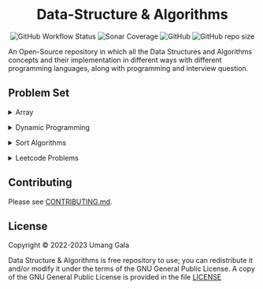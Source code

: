 <div align="center">
<h1>Data-Structure & Algorithms</h1>

![GitHub Workflow Status](https://img.shields.io/github/actions/workflow/status/galaumang/ds-algo/main.yml?logo=github&style=flat-square)
![Sonar Coverage](https://img.shields.io/sonar/coverage/ds-algo/main?logo=sonarcloud&server=https%3A%2F%2Fsonarcloud.io&style=flat-square&color=red)
![GitHub](https://img.shields.io/github/license/galaumang/ds-algo?style=flat-square)
![GitHub repo size](https://img.shields.io/github/repo-size/galaumang/ds-algo?style=flat-square)

</div>

An Open-Source repository in which all the Data Structures and Algorithms concepts and their implementation in different 
ways with different programming languages, along with programming and interview question.

## Problem Set

<details><summary>Array</summary><p></p>

  | #    | Title                                                 | Solutions            |
  |------|-------------------------------------------------------|----------------------|
  | 1    | Fair Indexes                                          | [Java][A1.java]      |
</details><p></p>

<details><summary>Dynamic Programming</summary><p></p>

  | #    | Title                                                 | Solutions            |
  |------|-------------------------------------------------------|----------------------|
  | 1    | No Three                                              | [Java][DP1.java]     |
  | 2    | String Convert                                        | [Java][DP2.java]     |
</details><p></p>

<details><summary>Sort Algorithms</summary><p></p>

  | #    | Title                                                 | Solution             |
  |------|-------------------------------------------------------|----------------------|
  | 1    | Bubble Sort                                           | [Java][S1.java]      |
  | 2    | Heap Sort                                             | [Java][S2.java]      |
  | 3    | Insertion Sort                                        | [Java][S3.java]      |
  | 4    | Merge Sort                                            | [Java][S4.java]      |
  | 5    | Quick Sort                                            | [Java][S5.java]      |
  | 6    | Selection Sort                                        | [Java][S6.java]      |
</details><p></p>

<details><summary>Leetcode Problems</summary><p></p>

  | #    | Title                                                 | Solution             |
  |------|-------------------------------------------------------|----------------------|
  | 1    | [Two Sum][1]                                          | [Java][1.java]       |
  | 3    | [Longest Substring Without Repeating Characters][3]   | [Java][3.java]       |
  | 7    | [Reverse Integer][7]                                  | [Java][7.java]       |
  | 556  | [Next Greater Element III][556]                       | [Java][556.java]     |
  | 1426 | [Counting ELements][1426]                             | [Java][1426.java]    |
</details><p></p>

<p></p>

## Contributing

Please see [CONTRIBUTING.md](CONTRIBUTING.md).

## License
Copyright &copy; 2022-2023 Umang Gala

Data Structure & Algorithms is free repository to use; you can redistribute it and/or modify it under the terms of the 
GNU General Public License. A copy of the GNU General Public License is provided in the file [LICENSE](LICENSE)


[A1.java]: ./solutions-java/src/main/java/dsalgo/array/FairIndexes.java

[DP1.java]: ./solutions-java/src/main/java/dsalgo/dynamic/NoThree.java
[DP2.java]: ./solutions-java/src/main/java/dsalgo/dynamic/StringConvert.java

[S1.java]: ./solutions-java/src/main/java/dsalgo/sort/BubbleSort.java
[S2.java]: ./solutions-java/src/main/java/dsalgo/sort/HeapSort.java
[S3.java]: ./solutions-java/src/main/java/dsalgo/sort/InsertionSort.java
[S4.java]: ./solutions-java/src/main/java/dsalgo/sort/MergeSort.java
[S5.java]: ./solutions-java/src/main/java/dsalgo/sort/QuickSort.java
[S6.java]: ./solutions-java/src/main/java/dsalgo/sort/SelectionSort.java
[S7.java]: ./solutions-java/src/main/java/dsalgo/sort/ShellSort.java

[1]: https://leetcode.com/problems/two-sum/
[1.java]: ./solutions-java/src/main/java/dsalgo/leetcode/TwoSum.java

[3]: https://leetcode.com/problems/longest-substring-without-repeating-characters/
[3.java]: ./solutions-java/src/main/java/dsalgo/leetcode/LongestSubstring.java

[7]: https://leetcode.com/problems/reverse-integer/
[7.java]: ./solutions-java/src/main/java/dsalgo/leetcode/ReverseInteger.java

[556]: https://leetcode.com/problems/next-greater-element-iii/
[556.java]: ./solutions-java/src/main/java/dsalgo/leetcode/NextGreaterElement.java

[1426]: https://leetcode.com/problems/counting-elements/
[1426.java]: ./solutions-java/src/main/java/dsalgo/leetcode/CountingElements.java